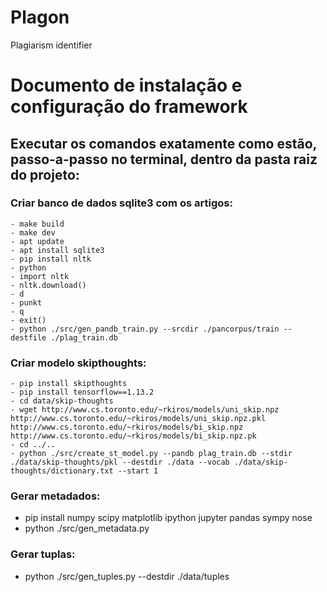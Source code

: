 # Plagon
Plagiarism identifier


# Documento de instalação e configuração do framework
## Executar os comandos exatamente como estão, passo-a-passo no terminal, dentro da pasta raiz do projeto:

### Criar banco de dados sqlite3 com os artigos:
	- make build
	- make dev
	- apt update
	- apt install sqlite3
	- pip install nltk
	- python
	- import nltk
	- nltk.download()
	- d
	- punkt
	- q
	- exit()
	- python ./src/gen_pandb_train.py --srcdir ./pancorpus/train --destfile ./plag_train.db

### Criar modelo skipthoughts:
	- pip install skipthoughts
	- pip install tensorflow==1.13.2
	- cd data/skip-thoughts
	- wget http://www.cs.toronto.edu/~rkiros/models/uni_skip.npz http://www.cs.toronto.edu/~rkiros/models/uni_skip.npz.pkl http://www.cs.toronto.edu/~rkiros/models/bi_skip.npz http://www.cs.toronto.edu/~rkiros/models/bi_skip.npz.pk
	- cd ../..
	- python ./src/create_st_model.py --pandb plag_train.db --stdir ./data/skip-thoughts/pkl --destdir ./data --vocab ./data/skip-thoughts/dictionary.txt --start 1

### Gerar metadados:
  - pip install numpy scipy matplotlib ipython jupyter pandas sympy nose 
  - python ./src/gen_metadata.py

### Gerar tuplas:
  - python ./src/gen_tuples.py --destdir ./data/tuples
